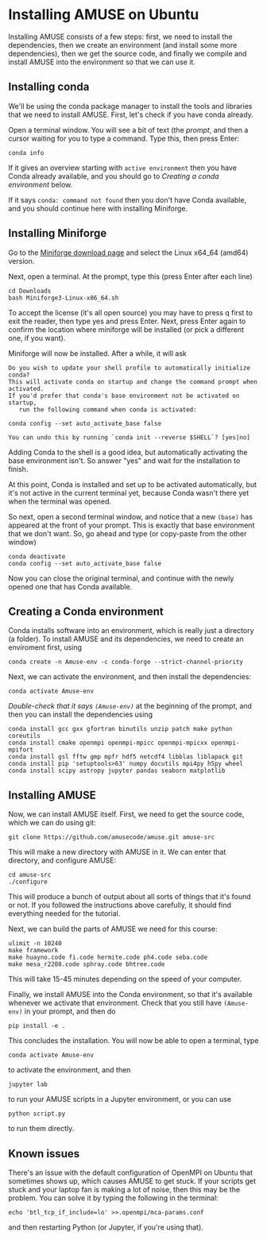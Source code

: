 # Installing AMUSE on Ubuntu

Installing AMUSE consists of a few steps: first, we need to install the dependencies,
then we create an environment (and install some more dependencies), then we get the
source code, and finally we compile and install AMUSE into the environment so that we
can use it.

## Installing conda

We'll be using the conda package manager to install the tools and libraries that we need
to install AMUSE. First, let's check if you have conda already.

Open a terminal window. You will see a bit of text (the *prompt*, and then a cursor
waiting for you to type a command. Type this, then press Enter:

```
conda info
```

If it gives an overview starting with `active environment` then you have Conda already
available, and you should go to *Creating a conda environment* below.

If it says `conda: command not found` then you don't have Conda available, and you
should continue here with installing Miniforge.

## Installing Miniforge

Go to the [Miniforge download page](https://conda-forge.org/download/) and select the
Linux x64_64 (amd64) version.

Next, open a terminal. At the prompt, type this (press Enter after each line)

```
cd Downloads
bash Miniforge3-Linux-x86_64.sh
```

To accept the license (it's all open source) you may have to press q first to exit the
reader, then type yes and press Enter. Next, press Enter again to confirm the location
where miniforge will be installed (or pick a different one, if you want).

Miniforge will now be installed. After a while, it will ask

```
Do you wish to update your shell profile to automatically initialize conda?
This will activate conda on startup and change the command prompt when activated.
If you'd prefer that conda's base environment not be activated on startup,
   run the following command when conda is activated:

conda config --set auto_activate_base false

You can undo this by running `conda init --reverse $SHELL`? [yes|no]
```

Adding Conda to the shell is a good idea, but automatically activating the base
environment isn't. So answer "yes" and wait for the installation to finish.

At this point, Conda is installed and set up to be activated automatically, but it's not
active in the current terminal yet, because Conda wasn't there yet when the terminal was
opened.

So next, open a second terminal window, and notice that a new `(base)` has appeared at
the front of your prompt. This is exactly that base environment that we don't want. So,
go ahead and type (or copy-paste from the other window)

```
conda deactivate
conda config --set auto_activate_base false
```

Now you can close the original terminal, and continue with the newly opened one that has
Conda available.


## Creating a Conda environment

Conda installs software into an environment, which is really just a directory (a
folder). To install AMUSE and its dependencies, we need to create an enviroment first,
using

```
conda create -n Amuse-env -c conda-forge --strict-channel-priority
```

Next, we can activate the environment, and then install the dependencies:

```
conda activate Amuse-env
```

*Double-check that it says `(Amuse-env)`* at the beginning of the prompt, and
then you can install the dependencies using

```
conda install gcc gxx gfortran binutils unzip patch make python coreutils
conda install cmake openmpi openmpi-mpicc openmpi-mpicxx openmpi-mpifort
conda install gsl fftw gmp mpfr hdf5 netcdf4 libblas liblapack git
conda install pip 'setuptools>63' numpy docutils mpi4py h5py wheel
conda install scipy astropy jupyter pandas seaborn matplotlib
```

## Installing AMUSE

Now, we can install AMUSE itself. First, we need to get the source code, which we can do
using git:

```
git clone https://github.com/amusecode/amuse.git amuse-src
```

This will make a new directory with AMUSE in it. We can enter that directory, and
configure AMUSE:

```
cd amuse-src
./configure
```

This will produce a bunch of output about all sorts of things that it's found or not. If
you followed the instructions above carefully, it should find everything needed for the
tutorial.

Next, we can build the parts of AMUSE we need for this course:

```
ulimit -n 10240
make framework
make huayno.code fi.code hermite.code ph4.code seba.code
make mesa_r2208.code sphray.code bhtree.code
```

This will take 15-45 minutes depending on the speed of your computer.

Finally, we install AMUSE into the Conda environment, so that it's available whenever we
activate that environment. Check that you still have `(Amuse-env)` in your prompt, and
then do

```
pip install -e .
```

This concludes the installation. You will now be able to open a terminal, type

```
conda activate Amuse-env
```

to activate the environment, and then

```
jupyter lab
```

to run your AMUSE scripts in a Jupyter environment, or you can use

```
python script.py
```

to run them directly.


## Known issues

There's an issue with the default configuration of OpenMPI on Ubuntu that sometimes
shows up, which causes AMUSE to get stuck. If your scripts get stuck and your laptop fan
is making a lot of noise, then this may be the problem. You can solve it by typing the
following in the terminal:

```
echo 'btl_tcp_if_include=lo' >>.openmpi/mca-params.conf

```
and then restarting Python (or Jupyter, if you're using that).

